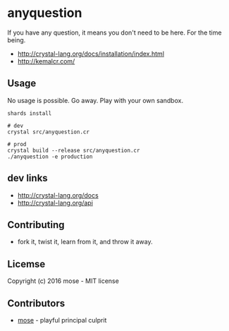 # anyquestion

If you have any question, it means you don't need to be here. For the time being.

- http://crystal-lang.org/docs/installation/index.html
- http://kemalcr.com/

## Usage

No usage is possible. Go away. Play with your own sandbox.

    shards install

    # dev
    crystal src/anyquestion.cr

    # prod
    crystal build --release src/anyquestion.cr
    ./anyquestion -e production

## dev links

- http://crystal-lang.org/docs
- http://crystal-lang.org/api

## Contributing

- fork it, twist it, learn from it, and throw it away.

## Licemse

Copyright (c) 2016 mose - MIT license

## Contributors

- [mose](https://github.com/mose) - playful principal culprit
